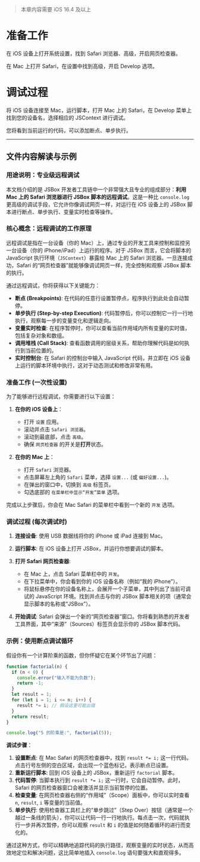 > 本章内容需要 iOS 16.4 及以上

# 准备工作

在 iOS 设备上打开系统设置，找到 Safari 浏览器、高级，开启网页检查器。

在 Mac 上打开 Safari，在设置中找到高级，开启 Develop 选项。

# 调试过程

将 iOS 设备连接至 Mac，运行脚本，打开 Mac 上的 Safari，在 Develop 菜单上找到您的设备名，选择相应的 JSContext 进行调试。

您将看到当前运行的代码，可以添加断点、单步执行。

---

## 文件内容解读与示例

### 用途说明：专业级远程调试

本文档介绍的是 JSBox 开发者工具链中一个非常强大且专业的组成部分：**利用 Mac 上的 Safari 浏览器进行 JSBox 脚本的远程调试**。这是一种比 `console.log` 更高级的调试手段，它允许你像调试网页一样，对运行在 iOS 设备上的 JSBox 脚本进行断点、单步执行、变量实时检查等操作。

### 核心概念：远程调试的工作原理

远程调试是指在一台设备（你的 Mac）上，通过专业的开发工具来控制和监控另一台设备（你的 iPhone/iPad）上运行的程序。对于 JSBox 而言，它会将脚本的 JavaScript 执行环境（`JSContext`）暴露给 Mac 上的 Safari 浏览器。一旦连接成功，Safari 的“网页检查器”就能够像调试网页一样，完全控制和观察 JSBox 脚本的执行。

通过远程调试，你将获得以下关键能力：

-   **断点 (Breakpoints)**: 在代码的任意行设置暂停点，程序执行到此处会自动暂停。
-   **单步执行 (Step-by-step Execution)**: 代码暂停后，你可以控制它一行一行地执行，观察每一步的变量变化和逻辑走向。
-   **变量实时检查**: 在程序暂停时，你可以查看当前作用域内所有变量的实时值，包括复杂对象和数组。
-   **调用堆栈 (Call Stack)**: 查看函数调用的层级关系，帮助你理解代码是如何执行到当前位置的。
-   **实时控制台**: 在 Safari 的控制台中输入 JavaScript 代码，并立即在 iOS 设备上运行的脚本环境中执行，这对于动态测试和修改非常有用。

### 准备工作 (一次性设置)

为了能够进行远程调试，你需要进行以下设置：

1.  **在你的 iOS 设备上**：
    -   打开 `设置` 应用。
    -   滚动并点击 `Safari 浏览器`。
    -   滚动到最底部，点击 `高级`。
    -   确保 `网页检查器` 的开关是**打开**状态。

2.  **在你的 Mac 上**：
    -   打开 `Safari` 浏览器。
    -   点击屏幕左上角的 `Safari` 菜单，选择 `设置...` (或 `偏好设置...`)。
    -   在弹出的窗口中，切换到 `高级` 标签页。
    -   勾选底部的 `在菜单栏中显示“开发”菜单` 选项。

完成以上步骤后，你会在 Mac Safari 的菜单栏中看到一个新的 `开发` 选项。

### 调试过程 (每次调试时)

1.  **连接设备**: 使用 USB 数据线将你的 iPhone 或 iPad 连接到 Mac。
2.  **运行脚本**: 在 iOS 设备上打开 JSBox，并运行你想要调试的脚本。
3.  **打开 Safari 网页检查器**:
    -   在 Mac 上，点击 Safari 菜单栏中的 `开发`。
    -   在下拉菜单中，你会看到你的 iOS 设备名称（例如“我的 iPhone”）。
    -   将鼠标悬停在你的设备名称上，会展开一个子菜单，其中列出了当前可调试的 JavaScript 环境。找到并点击与你的 JSBox 脚本相关的项（通常会显示脚本的名称或“JSBox”）。

4.  **开始调试**: Safari 会弹出一个新的“网页检查器”窗口。你将看到熟悉的开发者工具界面，其中“来源”（Sources）标签页会显示你的 JSBox 脚本代码。

### 示例：使用断点调试循环

假设你有一个计算阶乘的函数，但你怀疑它在某个环节出了问题：

```javascript
function factorial(n) {
  if (n < 0) {
    console.error("输入不能为负数");
    return -1;
  }
  let result = 1;
  for (let i = 1; i <= n; i++) {
    result *= i; // 假设这里可能出错
  }
  return result;
}

console.log("5 的阶乘是:", factorial(5));
```

**调试步骤**：

1.  **设置断点**: 在 Mac Safari 的网页检查器中，找到 `result *= i;` 这一行代码。点击行号左侧的空白区域，会出现一个蓝色标记，表示断点已设置。
2.  **重新运行脚本**: 回到 iOS 设备上的 JSBox，重新运行 `factorial` 脚本。
3.  **代码暂停**: 当脚本执行到 `result *= i;` 这一行时，它会自动暂停。此时，Safari 的网页检查器窗口会被激活并显示当前暂停的位置。
4.  **检查变量**: 在网页检查器右侧的“作用域”（Scope）面板中，你可以实时查看 `n`, `result`, `i` 等变量的当前值。
5.  **单步执行**: 使用检查器工具栏上的“单步跳过”（Step Over）按钮（通常是一个越过一条线的箭头），你可以让代码一行一行地执行。每点击一次，代码就执行一步并再次暂停，你可以观察 `result` 和 `i` 的值是如何随着循环的进行而变化的。

通过这种方式，你可以精确地追踪代码的执行路径，观察变量的实时状态，从而高效地定位和解决问题，这比简单地插入 `console.log` 语句要强大和直观得多。